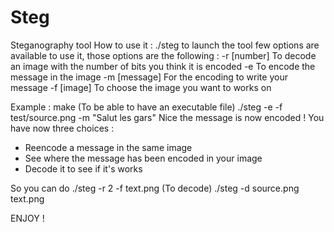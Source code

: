 # Steg
Steganography tool
How to use it :
./steg to launch the tool
few options are available to use it, those options are the following :
-r [number] To decode an image with the number of bits you think it is encoded
-e To encode the message in the image
-m [message] For the encoding to write your message
-f [image] To choose the image you want to works on

Example :
make (To be able to have an executable file)
./steg -e -f test/source.png -m "Salut les gars"
Nice the message is now encoded !
You have now three choices :
- Reencode a message in the same image
- See where the message has been encoded in your image
- Decode it to see if it's works

So you can do
./steg -r 2 -f text.png (To decode)
./steg -d source.png text.png

ENJOY !
